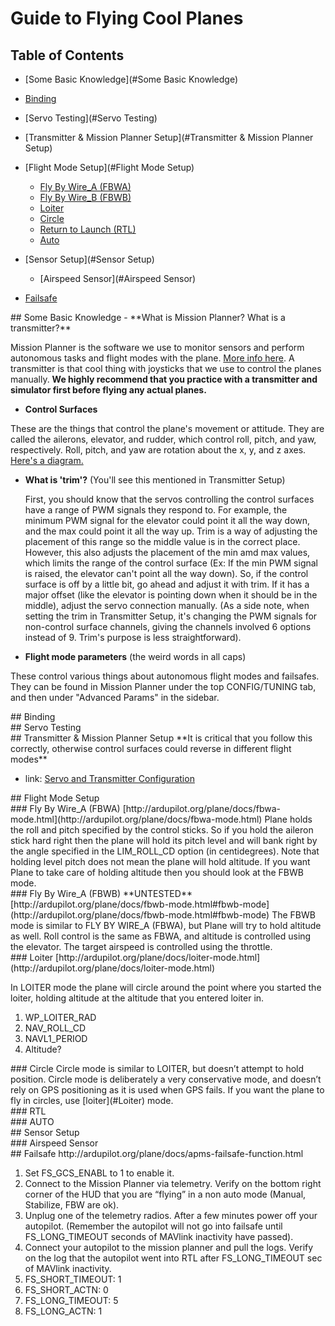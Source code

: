 # Guide to Flying Cool Planes
## Table of Contents
- [Some Basic Knowledge](#Some Basic Knowledge)
- [Binding](#Binding)
- [Servo Testing](#Servo Testing)
- [Transmitter & Mission Planner Setup](#Transmitter & Mission Planner Setup)
- [Flight Mode Setup](#Flight Mode Setup)
  - [Fly By Wire_A (FBWA)](#FBWA)
  - [Fly By Wire_B (FBWB)](#FBWB)
  - [Loiter](#Loiter)
  - [Circle](#Circle)
  - [Return to Launch (RTL)](#RTL)
  - [Auto](#AUTO)

- [Sensor Setup](#Sensor Setup)
  - [Airspeed Sensor](#Airspeed Sensor)
- [Failsafe](#Failsafe)

<div id='Some Basic Knowledge'/>
## Some Basic Knowledge
- **What is Mission Planner? What is a transmitter?**

 Mission Planner is the software we use to monitor sensors and perform autonomous tasks and flight modes with the plane. [More info here](http://ardupilot.org/planner/docs/mission-planner-overview.html). A transmitter is that cool thing with joysticks that we use to control the planes manually. **We highly recommend that you practice with a transmitter and simulator first before flying any actual planes.**
- **Control Surfaces**

 These are the things that control the plane's movement or attitude. They are called the ailerons, elevator, and rudder, which control roll, pitch, and yaw, respectively. Roll, pitch, and yaw are rotation about the x, y, and z axes. [Here's a diagram.](https://upload.wikimedia.org/wikipedia/commons/thumb/c/c1/Yaw_Axis_Corrected.svg/2000px-Yaw_Axis_Corrected.svg.png)
- **What is 'trim'?** (You'll see this mentioned in Transmitter Setup)

  First, you should know that the servos controlling the control surfaces have a range of PWM signals they respond to. For example, the minimum PWM signal for the elevator could point it all the way down, and the max could point it all the way up. Trim is a way of adjusting the placement of this range so the middle value is in the correct place. However, this also adjusts the placement of the min amd max values, which limits the range of the control surface (Ex: If the min PWM signal is raised, the elevator can't point all the way down). So, if the control surface is off by a little bit, go ahead and adjust it with trim. If it has a major offset (like the elevator is pointing down when it should be in the middle), adjust the servo connection manually. (As a side note, when setting the trim in Transmitter Setup, it's changing the PWM signals for non-control surface channels, giving the channels involved 6 options instead of 9. Trim's purpose is less straightforward).

- **Flight mode parameters** (the weird words in all caps) 

 These control various things about autonomous flight modes and failsafes. They can be found in Mission Planner under the top CONFIG/TUNING tab, and then under "Advanced Params" in the sidebar.

<div id='Binding'/>
## Binding

<div id='Servo Testing'/>
## Servo Testing

<div id='Transmitter & Mission Planner Setup'/>
## Transmitter & Mission Planner Setup
**It is critical that you follow this correctly, otherwise control surfaces could reverse in different flight modes**

- link: [Servo and Transmitter Configuration](http://ardupilot.org/plane/docs/reversing-servos-and-setting-normalelevon-mode.html)

<div id='Flight Mode Setup'/>
## Flight Mode Setup

<div id='FBWA'/>
### Fly By Wire_A (FBWA)
[http://ardupilot.org/plane/docs/fbwa-mode.html](http://ardupilot.org/plane/docs/fbwa-mode.html)  
Plane holds the roll and pitch specified by the control sticks. So if you hold the aileron stick hard right then the plane will hold its pitch level and will bank right by the angle specified in the LIM_ROLL_CD option (in centidegrees).  Note that holding level pitch does not mean the plane will hold altitude. If you want Plane to take care of holding altitude then you should look at the FBWB mode.

<div id='FBWB'/>
### Fly By Wire_A (FBWB) **UNTESTED**
[http://ardupilot.org/plane/docs/fbwb-mode.html#fbwb-mode](http://ardupilot.org/plane/docs/fbwb-mode.html#fbwb-mode)
The FBWB mode is similar to FLY BY WIRE_A (FBWA), but Plane will try to hold altitude as well. Roll control is the same as FBWA, and altitude is controlled using the elevator. The target airspeed is controlled using the throttle.

<div id='Loiter'/>
### Loiter
[http://ardupilot.org/plane/docs/loiter-mode.html](http://ardupilot.org/plane/docs/loiter-mode.html)

In LOITER mode the plane will circle around the point where you started the loiter, holding altitude at the altitude that you entered loiter in.

1. WP_LOITER_RAD
2. NAV_ROLL_CD
3. NAVL1_PERIOD
4. Altitude?

<div id='Circle'/>
### Circle
Circle mode is similar to LOITER, but doesn’t attempt to hold position. Circle mode is deliberately a very conservative mode, and doesn’t rely on GPS positioning as it is used when GPS fails.  If you want the plane to fly in circles, use [loiter](#Loiter) mode.

<div id='RTL'/>
### RTL

<div id='AUTO'/>
### AUTO

<div id='Sensor Setup'/>
## Sensor Setup
<div id='Airspeed Sensor'/>
### Airspeed Sensor

<div id='Failsafe'/>
## Failsafe
http://ardupilot.org/plane/docs/apms-failsafe-function.html

1. Set FS_GCS_ENABL to 1 to enable it.
2. Connect to the Mission Planner via telemetry. Verify on the bottom right corner of the HUD that you are “flying” in a non auto mode (Manual, Stabilize, FBW are ok).
3. Unplug one of the telemetry radios. After a few minutes power off your autopilot. (Remember the autopilot will not go into failsafe until FS_LONG_TIMEOUT seconds of MAVlink inactivity have passed).
4. Connect your autopilot to the mission planner and pull the logs. Verify on the log that the autopilot went into RTL after FS_LONG_TIMEOUT sec of MAVlink inactivity.
5. FS_SHORT_TIMEOUT: 1
6. FS_SHORT_ACTN: 0
7. FS_LONG_TIMEOUT: 5
8. FS_LONG_ACTN: 1

